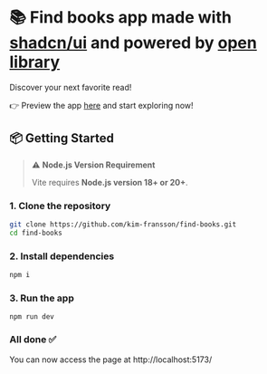 # 📚 Find books app made with [shadcn/ui](https://ui.shadcn.com/) and powered by [open library](https://openlibrary.org/developers/api)

Discover your next favorite read!

👉 Preview the app [here](https://find-books-tau.vercel.app/) and start exploring now!

## 📦 Getting Started

> ⚠️ **Node.js Version Requirement**
>
> Vite requires **Node.js version 18+ or 20+**.  

### 1. Clone the repository

```bash
git clone https://github.com/kim-fransson/find-books.git
cd find-books
```

### 2. Install dependencies

```bash
npm i
```

### 3. Run the app

```
npm run dev
```

### All done ✅

You can now access the page at http://localhost:5173/
